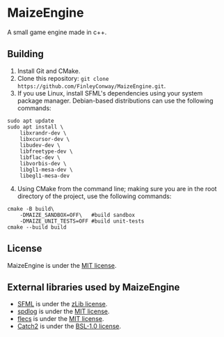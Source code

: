 # MaizeEngine

A small game engine made in c++.

## Building

1. Install Git and CMake.
2. Clone this repository: `git clone https://github.com/FinleyConway/MaizeEngine.git`.
3. If you use Linux, install SFML's dependencies using your system package manager. Debian-based distributions can use the following commands:
```
sudo apt update
sudo apt install \
    libxrandr-dev \
    libxcursor-dev \
    libudev-dev \
    libfreetype-dev \
    libflac-dev \
    libvorbis-dev \
    libgl1-mesa-dev \
    libegl1-mesa-dev 
```
4. Using CMake from the command line; making sure you are in the root directory of the project, use the following commands:
```
cmake -B build\
    -DMAIZE_SANDBOX=OFF\   #build sandbox 
    -DMAIZE_UNIT_TESTS=OFF #build unit-tests
cmake --build build
```

## License
MaizeEngine is under the [MIT license](https://github.com/FinleyConway/MaizeEngine/blob/master/LICENSE).

## External libraries used by MaizeEngine
- [SFML](https://github.com/SFML/SFML) is under the [zLib license](https://github.com/SFML/SFML/blob/master/license.md).
- [spdlog](https://github.com/gabime/spdlog) is under the [MIT license](https://github.com/gabime/spdlog/blob/v1.x/LICENSE).
- [flecs](https://github.com/SanderMertens/flecs) is under the [MIT license](https://github.com/SanderMertens/flecs/blob/master/LICENSE).
- [Catch2](https://github.com/catchorg/Catch2/tree/devel) is under the [BSL-1.0 license](https://github.com/catchorg/Catch2/blob/devel/LICENSE.txt).